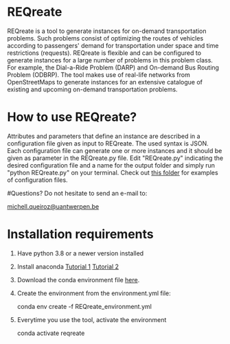# REQreate

REQreate is a tool to generate instances for on-demand transportation problems. Such problems consist of optimizing the routes of vehicles according to passengers' demand for transportation under space and time restrictions (requests). REQreate is flexible and can be configured to generate instances for a large number of problems in this problem class. For example, the Dial-a-Ride Problem (DARP) and On-demand Bus Routing Problem (ODBRP). The tool makes use of real-life networks from OpenStreetMaps to generate instances for an extensive catalogue of existing and upcoming on-demand transportation problems.

# How to use REQreate?

Attributes and parameters that define an instance are described in a configuration file given as input to REQreate. The used syntax is JSON.
Each configuration file can generate one or more instances and it should be given as parameter in the REQreate.py file.
Edit "REQreate.py" indicating the desired configuration file and a name for the output folder and simply run "python REQreate.py" on your terminal.
Check out [this folder](https://github.com/michellqueiroz-ua/instance-generator/tree/master/examples) for examples of configuration files.

#Questions? Do not hesitate to send an e-mail to:

michell.queiroz@uantwerpen.be

# Installation requirements

1. Have python 3.8 or a newer version installed

2. Install anaconda
	[Tutorial 1](https://problemsolvingwithpython.com/01-Orientation/01.00-Welcome/)
	[Tutorial 2](https://docs.anaconda.com/anaconda/install/)

2. Download the conda environment file [here]().

3. Create the environment from the environment.yml file:

	conda env create -f REQreate_environment.yml

4. Everytime you use the tool, activate the environment

	conda activate reqreate


